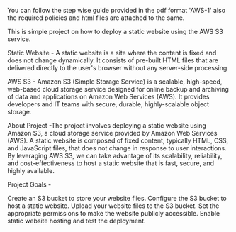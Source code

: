 You can follow the step wise guide provided in the pdf format 'AWS-1' also the required policies and html files are attached to the same.

This is simple project on how to deploy a static website using the AWS S3 service.

Static Website - A static website is a site where the content is fixed and does not change dynamically. It consists of pre-built HTML files that are delivered directly to the user's browser without any server-side processing

AWS S3 - Amazon S3 (Simple Storage Service) is a scalable, high-speed, web-based cloud storage service designed for online backup and archiving of data and applications on Amazon Web Services (AWS). It provides developers and IT teams with secure, durable, highly-scalable object storage.

About Project -The project involves deploying a static website using Amazon S3, a cloud storage service provided by Amazon Web Services (AWS). A static website is composed of fixed content, typically HTML, CSS, and JavaScript files, that does not change in response to user interactions. By leveraging AWS S3, we can take advantage of its scalability, reliability, and cost-effectiveness to host a static website that is fast, secure, and highly available.

Project Goals - 

Create an S3 bucket to store your website files.
Configure the S3 bucket to host a static website.
Upload your website files to the S3 bucket.
Set the appropriate permissions to make the website publicly accessible.
Enable static website hosting and test the deployment.

